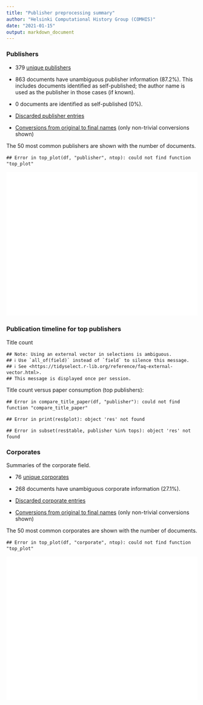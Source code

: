 ```yaml
---
title: "Publisher preprocessing summary"
author: "Helsinki Computational History Group (COMHIS)"
date: "2021-01-15"
output: markdown_document
---
```



### Publishers

 * 379 [unique publishers](output.tables/publisher_accepted.csv)

 * 863 documents have unambiguous publisher information (87.2%). This includes documents identified as self-published; the author name is used as the publisher in those cases (if known).

 * 0 documents are identified as self-published (0%). 

 * [Discarded publisher entries](output.tables/publisher_discarded.csv)

 * [Conversions from original to final names](output.tables/publisher_conversion_nontrivial.csv) (only non-trivial conversions shown)


The 50 most common publishers are shown with the number of documents. 


```
## Error in top_plot(df, "publisher", ntop): could not find function "top_plot"
```

![plot of chunk summarypublisher2](figure/summarypublisher2-1.png)

### Publication timeline for top publishers

Title count


```
## Note: Using an external vector in selections is ambiguous.
## ℹ Use `all_of(field)` instead of `field` to silence this message.
## ℹ See <https://tidyselect.r-lib.org/reference/faq-external-vector.html>.
## This message is displayed once per session.
```



Title count versus paper consumption (top publishers):


```
## Error in compare_title_paper(df, "publisher"): could not find function "compare_title_paper"
```

```
## Error in print(res$plot): object 'res' not found
```

```
## Error in subset(res$table, publisher %in% tops): object 'res' not found
```


### Corporates

Summaries of the corporate field.

 * 76 [unique corporates](output.tables/corporate_accepted.csv)

 * 268 documents have unambiguous corporate information (27.1%). 

 * [Discarded corporate entries](output.tables/corporate_discarded.csv)

 * [Conversions from original to final names](output.tables/corporate_conversion_nontrivial.csv) (only non-trivial conversions shown)


The 50 most common corporates are shown with the number of documents. 


```
## Error in top_plot(df, "corporate", ntop): could not find function "top_plot"
```

![plot of chunk summarycorporate2](figure/summarycorporate2-1.png)



